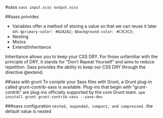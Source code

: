 #sass
`sass input.scss output.scss`

##sass provides
 - Variables offer a method of storing a value so that we can reuse it later on.
`$primary-color: #A2A2A2;`
`$background-color: #C3C3C3;`
 - Nesting
 - Mixins
 -  Extend/inheritance

Inheritance allows you to keep your CSS DRY. For those unfamiliar with the principle of DRY, it stands for “Don’t Repeat Yourself” and aims to reduce repetition. Sass provides the ability to keep our CSS DRY through the directive @extend.

##sass with grunt
To compile your Sass files with Grunt, a Grunt plug-in called grunt-contrib-sass is available. Plug-ins that begin with “grunt-contrib” are plug-ins officially supported by the core Grunt team.
`npm insstall grunt grunt-contrib-sass --save-dev`

###sass configuration
`nested, expanded, compact, and compressed.`
the default value is nested
